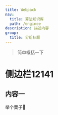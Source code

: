 ```yaml
---
title: Webpack
nav:
  title: 算法知识库
  path: /enginee
description: 描述内容
group:
  title: 分组标题
---
```


> 简单概括一下

# 侧边栏12141

## 内容一

举个栗子🌰